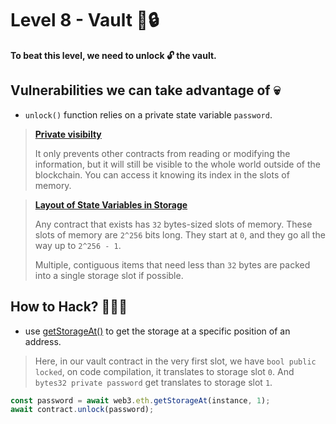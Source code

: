 # Level 8 - Vault 🏦🔒

**To beat this level, we need to unlock 🔓 the vault.**

## Vulnerabilities we can take advantage of 💀

- `unlock()` function relies on a private state variable `password`.

> [**Private visibilty**](https://docs.soliditylang.org/en/latest/contracts.html#state-variable-visibility)
>
> It only prevents other contracts from reading or modifying the information, but it will still be visible to the whole world outside of the blockchain. You can access it knowing its index in the slots of memory.

> [**Layout of State Variables in Storage**](https://docs.soliditylang.org/en/latest/internals/layout_in_storage.html#layout-of-state-variables-in-storage)
>
> Any contract that exists has `32` bytes-sized slots of memory. These slots of memory are `2^256` bits long. They start at `0`, and they go all the way up to `2^256 - 1`.
>
> Multiple, contiguous items that need less than `32` bytes are packed into a single storage slot if possible.

## How to Hack? 👨🏻‍💻

- use [getStorageAt()](https://web3js.readthedocs.io/en/v1.7.3/web3-eth.html?highlight=getStorageAt#getstorageat) to get the storage at a specific position of an address.

> Here, in our vault contract in the very first slot, we have `bool public locked`, on code compilation, it translates to storage slot `0`. And `bytes32 private password` get translates to storage slot `1`.

```jsx
const password = await web3.eth.getStorageAt(instance, 1);
await contract.unlock(password);
```